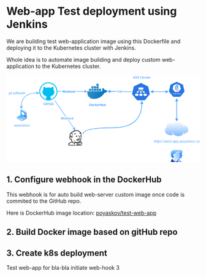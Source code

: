# Web-app Test deployment using Jenkins

We are building test web-application image using this Dockerfile and deploying it to the Kubernetes cluster with Jenkins.

Whole idea is to automate image building and deploy custom web-application to the Kubernetes cluster.

![Test web-app](images/test-web-apps.png)


## 1. Configure webhook in the DockerHub

This webhook is for auto build web-server custom image once code is commited to the GitHub repo.

Here is DockerHub image location: [poyaskov/test-web-app](https://hub.docker.com/repository/docker/poyaskov/test-web-app)



## 2. Build Docker image based on gitHub repo




## 3. Create k8s deployment


Test web-app for bla-bla
initiate web-hook 3

